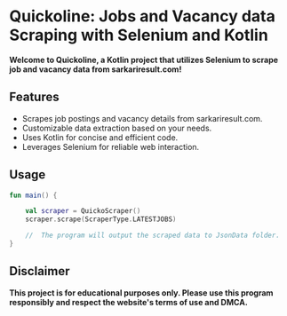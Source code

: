 # Quickoline: Jobs and Vacancy data Scraping with Selenium and Kotlin

**Welcome to Quickoline, a Kotlin project that utilizes Selenium to scrape job and vacancy data from sarkariresult.com!**

## Features

- Scrapes job postings and vacancy details from sarkariresult.com.
- Customizable data extraction based on your needs.
- Uses Kotlin for concise and efficient code.
- Leverages Selenium for reliable web interaction.

## Usage

```kotlin
fun main() {

    val scraper = QuickoScraper()
    scraper.scrape(ScraperType.LATESTJOBS)

    //  The program will output the scraped data to JsonData folder.
} 
```

## Disclaimer

**This project is for educational purposes only. Please use this program responsibly and respect the website's terms of use and DMCA.**
